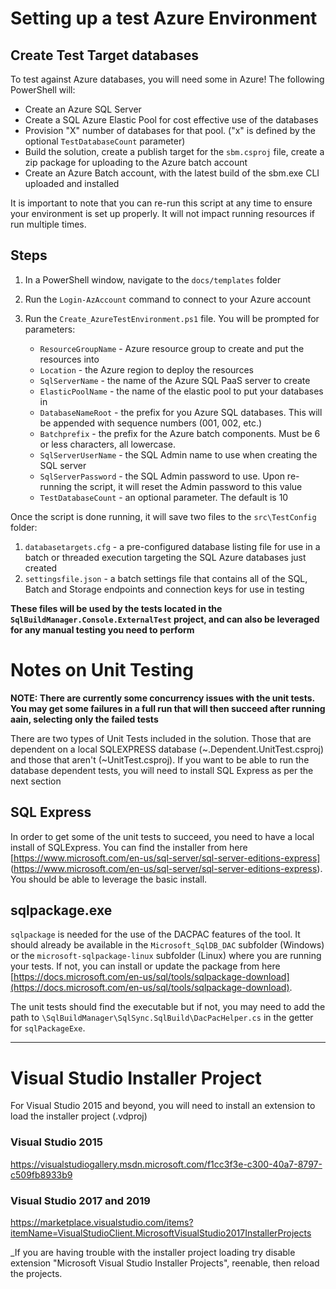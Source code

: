 # Setting up a test Azure Environment

## Create Test Target databases

To test against Azure databases, you will need some in Azure! The following PowerShell will:

- Create an Azure SQL Server
- Create a SQL Azure Elastic Pool for cost effective use of the databases
- Provision "X" number of databases for that pool. ("x" is defined by the optional `TestDatabaseCount` parameter)
- Build the solution, create a publish target for the `sbm.csproj` file, create a zip package for uploading to the Azure batch account
- Create an Azure Batch account, with the latest build of the sbm.exe CLI uploaded and installed

It is important to note that you can re-run this script at any time to ensure your environment is set up properly. It will not impact running resources if run multiple times. 

## Steps

1. In a PowerShell window, navigate to the `docs/templates` folder
2. Run the `Login-AzAccount` command to connect to your Azure account
3. Run the `Create_AzureTestEnvironment.ps1` file. You will be prompted for parameters:

    - `ResourceGroupName` - Azure resource group to create and put the resources into
    - `Location` - the Azure region to deploy the resources
    - `SqlServerName` - the name of the Azure SQL PaaS server to create
    - `ElasticPoolName` - the name of the elastic pool to put your databases in
    - `DatabaseNameRoot` - the prefix for you Azure SQL databases. This will be appended with sequence numbers (001, 002, etc.)
    - `Batchprefix` - the prefix for the Azure batch components. Must be 6 or less characters, all lowercase. 
    - `SqlServerUserName` - the SQL Admin name to use when creating the SQL server
    - `SqlServerPassword` - the SQL Admin password to use. Upon re-running the script, it will reset the Admin password to this value
    - `TestDatabaseCount` - an optional parameter. The default is 10

Once the script is done running, it will save two files to the `src\TestConfig` folder:

1. `databasetargets.cfg` - a pre-configured database listing file for use in a batch or threaded execution targeting the SQL Azure databases just created
2. `settingsfile.json` - a batch settings file that contains all of the SQL, Batch and Storage endpoints and connection keys for use in testing

**These files will be used by the tests located in the `SqlBuildManager.Console.ExternalTest` project, and can also be leveraged for any manual testing you need to perform**


# Notes on Unit Testing

**NOTE: There are currently some concurrency issues with the unit tests. You may get some failures in a full run that will then succeed after running aain, selecting only the failed tests** 

There are two types of Unit Tests included in the solution. Those that are dependent on a local SQLEXPRESS database (~.Dependent.UnitTest.csproj) and those that aren't (~UnitTest.csproj). If you want to be able to run the database dependent tests, you will need to install SQL Express as per the next section

## SQL Express

In order to get some of the unit tests to succeed, you need to have a local install of SQLExpress. You can find the installer from here [https://www.microsoft.com/en-us/sql-server/sql-server-editions-express] (https://www.microsoft.com/en-us/sql-server/sql-server-editions-express). You should be able to leverage the basic install.

## sqlpackage.exe

`sqlpackage` is needed for the use of the DACPAC features of the tool. It should already be available in the `Microsoft_SqlDB_DAC` subfolder (Windows) or the `microsoft-sqlpackage-linux` subfolder (Linux) where you are running your tests. If not, you can install or update the package from here [https://docs.microsoft.com/en-us/sql/tools/sqlpackage-download](https://docs.microsoft.com/en-us/sql/tools/sqlpackage-download).

The unit tests should find the executable but if not, you may need to add the path to `\SqlBuildManager\SqlSync.SqlBuild\DacPacHelper.cs` in the getter for `sqlPackageExe`.

-----

# Visual Studio Installer Project
For Visual Studio 2015 and beyond, you will need to install an extension to load the installer project (.vdproj)

### Visual Studio 2015
https://visualstudiogallery.msdn.microsoft.com/f1cc3f3e-c300-40a7-8797-c509fb8933b9

### Visual Studio 2017 and 2019
https://marketplace.visualstudio.com/items?itemName=VisualStudioClient.MicrosoftVisualStudio2017InstallerProjects

_If you are having trouble with the installer project loading try disable extension "Microsoft Visual Studio Installer Projects", reenable, then reload the projects.
